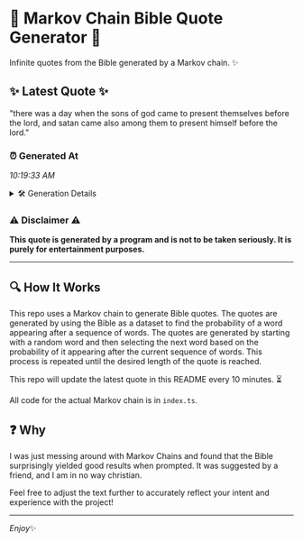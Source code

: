 # 📖 Markov Chain Bible Quote Generator 📖

Infinite quotes from the Bible generated by a Markov chain. ✨

## ✨ Latest Quote ✨
"there was a day when the sons of god came to present themselves before the lord, and satan came also among them to present himself before the lord."

### ⏰ Generated At
*10:19:33 AM*

<details>
    <summary>🛠️ Generation Details</summary>
    <p>
        <strong>🌱 Seed:</strong> there<br>
        <strong>🔄 Iterations:</strong> 27<br>
        <strong>📜 Context History:</strong><br>[ there ]: was<br>[ there, was ]: a<br>[ there, was, a ]: day<br>[ there, was, a, day ]: when<br>[ there, was, a, day, when ]: the<br>[ there, was, a, day, when, the ]: sons<br>[ was, a, day, when, the, sons ]: of<br>[ a, day, when, the, sons, of ]: god<br>[ day, when, the, sons, of, god ]: came<br>[ when, the, sons, of, god, came ]: to<br>[ the, sons, of, god, came, to ]: present<br>[ sons, of, god, came, to, present ]: themselves<br>[ of, god, came, to, present, themselves ]: before<br>[ god, came, to, present, themselves, before ]: the<br>[ came, to, present, themselves, before, the ]: lord,<br>[ to, present, themselves, before, the, lord, ]: and<br>[ present, themselves, before, the, lord,, and ]: satan<br>[ themselves, before, the, lord,, and, satan ]: came<br>[ before, the, lord,, and, satan, came ]: also<br>[ the, lord,, and, satan, came, also ]: among<br>[ lord,, and, satan, came, also, among ]: them<br>[ and, satan, came, also, among, them ]: to<br>[ satan, came, also, among, them, to ]: present<br>[ came, also, among, them, to, present ]: himself<br>[ also, among, them, to, present, himself ]: before<br>[ among, them, to, present, himself, before ]: the<br>[ them, to, present, himself, before, the ]: lord.<br>
    </p>
</details>

### ⚠️ Disclaimer ⚠️
**This quote is generated by a program and is not to be taken seriously. It is purely for entertainment purposes.**

---

## 🔍 How It Works

This repo uses a Markov chain to generate Bible quotes. The quotes are generated by using the Bible as a dataset to find the probability of a word appearing after a sequence of words. The quotes are generated by starting with a random word and then selecting the next word based on the probability of it appearing after the current sequence of words. This process is repeated until the desired length of the quote is reached.

This repo will update the latest quote in this README every 10 minutes. ⏳

All code for the actual Markov chain is in `index.ts`.

## ❓ Why

I was just messing around with Markov Chains and found that the Bible surprisingly yielded good results when prompted. 
It was suggested by a friend, and I am in no way christian.

Feel free to adjust the text further to accurately reflect your intent and experience with the project!

---

*Enjoy*✨
